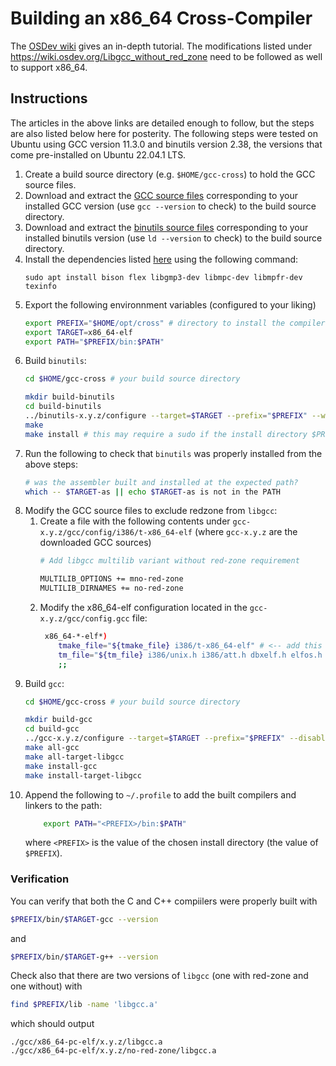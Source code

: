 # Building an x86_64 Cross-Compiler

The [OSDev wiki](https://wiki.osdev.org/Libgcc_without_red_zone) gives an in-depth tutorial. The modifications listed under https://wiki.osdev.org/Libgcc_without_red_zone need to be followed as well to support x86_64.

## Instructions

The articles in the above links are detailed enough to follow, but the steps are also listed below here for posterity. The following steps were tested on Ubuntu using GCC version 11.3.0 and binutils version 2.38, the versions that come pre-installed on Ubuntu 22.04.1 LTS.

1. Create a build source directory (e.g. `$HOME/gcc-cross`) to hold the GCC source files.
1. Download and extract the [GCC source files](https://ftp.gnu.org/gnu/gcc/) corresponding to your installed GCC version (use `gcc --version` to check) to the build source directory.
1. Download and extract the [binutils source files](https://ftp.gnu.org/gnu/binutils/?C=M;O=D) corresponding to your installed binutils version (use `ld --version` to check) to the build source directory.
1. Install the dependencies listed [here](https://wiki.osdev.org/GCC_Cross-Compiler#Installing_Dependencies) using the following command:
    ```
    sudo apt install bison flex libgmp3-dev libmpc-dev libmpfr-dev texinfo
    ```
1. Export the following environnment variables (configured to your liking)
    ```bash
    export PREFIX="$HOME/opt/cross" # directory to install the compiler (under $PREFIX/bin)
    export TARGET=x86_64-elf
    export PATH="$PREFIX/bin:$PATH" 
    ```
1. Build `binutils`:
    ```bash
    cd $HOME/gcc-cross # your build source directory
 
    mkdir build-binutils
    cd build-binutils
    ../binutils-x.y.z/configure --target=$TARGET --prefix="$PREFIX" --with-sysroot --disable-nls --disable-werror # replace x.y.z with your binutils version
    make
    make install # this may require a sudo if the install directory $PREFIX is protected
    ```
1. Run the following to check that `binutils` was properly installed from the above steps:
    ```bash
    # was the assembler built and installed at the expected path?
    which -- $TARGET-as || echo $TARGET-as is not in the PATH
    ```
1. Modify the GCC source files to exclude redzone from `libgcc`:
    1. Create a file with the following contents under `gcc-x.y.z/gcc/config/i386/t-x86_64-elf` (where `gcc-x.y.z` are the downloaded GCC sources)
        ```bash
        # Add libgcc multilib variant without red-zone requirement
    
        MULTILIB_OPTIONS += mno-red-zone
        MULTILIB_DIRNAMES += no-red-zone
        ```
    1. Modify the x86_64-elf configuration located in the `gcc-x.y.z/gcc/config.gcc` file:
        ```bash
         x86_64-*-elf*)
            tmake_file="${tmake_file} i386/t-x86_64-elf" # <-- add this line
            tm_file="${tm_file} i386/unix.h i386/att.h dbxelf.h elfos.h newlib-stdint.h i386/i386elf.h i386/x86-64.h"
            ;;
        ```
1. Build `gcc`:
    ```bash
    cd $HOME/gcc-cross # your build source directory

    mkdir build-gcc
    cd build-gcc
    ../gcc-x.y.z/configure --target=$TARGET --prefix="$PREFIX" --disable-nls --enable-languages=c,c++ --without-headers # replace x.y.z with your binutils version
    make all-gcc
    make all-target-libgcc
    make install-gcc
    make install-target-libgcc
    ```
1. Append the following to `~/.profile` to add the built compilers and linkers to the path:
    ```bash
        export PATH="<PREFIX>/bin:$PATH"
    ```
    where `<PREFIX>` is the value of the chosen install directory (the value of `$PREFIX`).

### Verification

You can verify that both the C and C++ compiilers were properly built with
```bash
$PREFIX/bin/$TARGET-gcc --version
```
and
```bash
$PREFIX/bin/$TARGET-g++ --version
```

Check also that there are two versions of `libgcc` (one with red-zone and one without) with
```bash
find $PREFIX/lib -name 'libgcc.a'
```
which should output
```
./gcc/x86_64-pc-elf/x.y.z/libgcc.a
./gcc/x86_64-pc-elf/x.y.z/no-red-zone/libgcc.a
```


